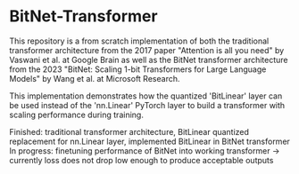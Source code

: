 # BitNet-Transformer

This repository is a from scratch implementation of both the traditional transformer architecture from the 2017 paper "Attention is all you need" by Vaswani et al. at Google Brain as well as the BitNet transformer architecture from the 2023 "BitNet: Scaling 1-bit Transformers for Large Language Models" by Wang et al. at Microsoft Research. 

This implementation demonstrates how the quantized 'BitLinear' layer can be used instead of the 'nn.Linear' PyTorch layer to build a transformer with scaling performance during training. 

Finished: traditional transformer architecture, BitLinear quantized replacement for nn.Linear layer, implemented BitLinear in BitNet transformer
In progress: finetuning performance of BitNet into working transformer -> currently loss does not drop low enough to produce acceptable outputs


